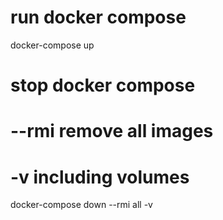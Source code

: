 # run docker compose
docker-compose up

# stop docker compose
# --rmi remove all images
# -v including volumes
docker-compose down --rmi all -v